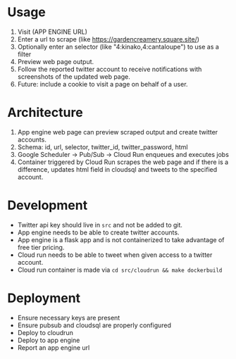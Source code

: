 # Usage

1. Visit (APP ENGINE URL)
2. Enter a url to scrape (like https://gardencreamery.square.site/)
3. Optionally enter an selector (like "4:kinako,4:cantaloupe") to use as a filter
4. Preview web page output.
5. Follow the reported twitter account to receive notifications with screenshots of the updated web page.
6. Future: include a cookie to visit a page on behalf of a user.

# Architecture

1. App engine web page can preview scraped output and create twitter accounts.
2. Schema: id, url, selector, twitter_id, twitter_password, html
3. Google Scheduler -> Pub/Sub -> Cloud Run enqueues and executes jobs
4. Container triggered by Cloud Run scrapes the web page and if there is a difference, updates html field in cloudsql and tweets to the specified account.

# Development

- Twitter api key should live in `src` and not be added to git.
- App engine needs to be able to create twitter accounts.
- App engine is a flask app and is not containerized to take advantage of free tier pricing.
- Cloud run needs to be able to tweet when given access to a twitter account.
- Cloud run container is made via `cd src/cloudrun && make dockerbuild`

# Deployment

- Ensure necessary keys are present
- Ensure pubsub and cloudsql are properly configured
- Deploy to cloudrun
- Deploy to app engine
- Report an app engine url
